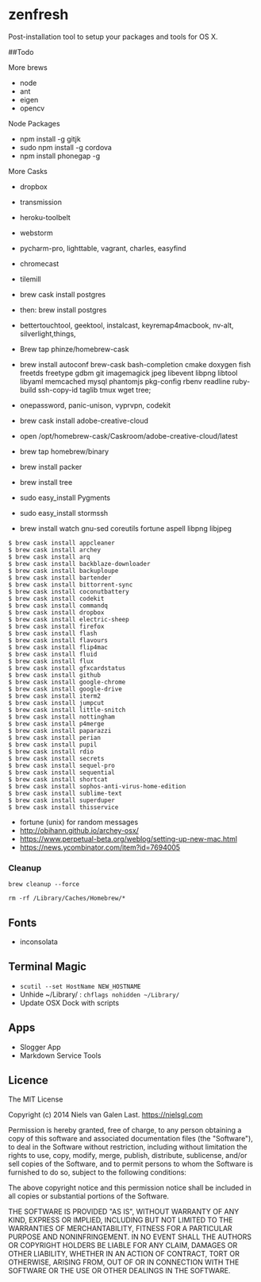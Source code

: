 zenfresh
========

Post-installation tool to setup your packages and tools for OS X.

##Todo

More brews
* node
* ant
* eigen
* opencv

Node Packages
* npm install -g gitjk
* sudo npm install -g cordova
* npm install phonegap -g

More Casks
* dropbox
* transmission
* heroku-toolbelt
* webstorm
* pycharm-pro, lighttable, vagrant, charles, easyfind
* chromecast
* tilemill
* brew cask install postgres
* then: brew install postgres
* bettertouchtool, geektool, instalcast, keyremap4macbook, nv-alt, silverlight,things,

* Brew tap phinze/homebrew-cask
* brew install autoconf brew-cask bash-completion cmake doxygen fish freetds freetype gdbm git imagemagick jpeg libevent libpng libtool libyaml memcached mysql phantomjs pkg-config rbenv readline ruby-build ssh-copy-id taglib tmux wget tree;
* onepassword, panic-unison, vyprvpn, codekit

* brew cask install adobe-creative-cloud
* open /opt/homebrew-cask/Caskroom/adobe-creative-cloud/latest
* brew tap homebrew/binary
* brew install packer
* brew install tree
* sudo easy_install Pygments
* sudo easy_install stormssh
* brew install watch gnu-sed coreutils fortune aspell libpng libjpeg

```
$ brew cask install appcleaner
$ brew cask install archey
$ brew cask install arq
$ brew cask install backblaze-downloader
$ brew cask install backuploupe
$ brew cask install bartender
$ brew cask install bittorrent-sync
$ brew cask install coconutbattery
$ brew cask install codekit
$ brew cask install commandq
$ brew cask install dropbox
$ brew cask install electric-sheep
$ brew cask install firefox
$ brew cask install flash
$ brew cask install flavours
$ brew cask install flip4mac
$ brew cask install fluid
$ brew cask install flux
$ brew cask install gfxcardstatus
$ brew cask install github
$ brew cask install google-chrome
$ brew cask install google-drive
$ brew cask install iterm2
$ brew cask install jumpcut
$ brew cask install little-snitch
$ brew cask install nottingham
$ brew cask install p4merge
$ brew cask install paparazzi
$ brew cask install perian
$ brew cask install pupil
$ brew cask install rdio
$ brew cask install secrets
$ brew cask install sequel-pro
$ brew cask install sequential
$ brew cask install shortcat
$ brew cask install sophos-anti-virus-home-edition
$ brew cask install sublime-text
$ brew cask install superduper
$ brew cask install thisservice
```

* fortune (unix) for random messages
* http://obihann.github.io/archey-osx/
* https://www.perpetual-beta.org/weblog/setting-up-new-mac.html
* https://news.ycombinator.com/item?id=7694005

### Cleanup

`brew cleanup --force`

`rm -rf /Library/Caches/Homebrew/*`


## Fonts
* inconsolata

## Terminal Magic
* `scutil --set HostName NEW_HOSTNAME`
* Unhide ~/Library/ : `chflags nohidden ~/Library/`
* Update OSX Dock with scripts

## Apps
* Slogger App
* Markdown Service Tools

## Licence

The MIT License

Copyright (c) 2014 Niels van Galen Last. https://nielsgl.com

Permission is hereby granted, free of charge, to any person obtaining a copy
of this software and associated documentation files (the "Software"), to deal
in the Software without restriction, including without limitation the rights
to use, copy, modify, merge, publish, distribute, sublicense, and/or sell
copies of the Software, and to permit persons to whom the Software is
furnished to do so, subject to the following conditions:

The above copyright notice and this permission notice shall be included in
all copies or substantial portions of the Software.

THE SOFTWARE IS PROVIDED "AS IS", WITHOUT WARRANTY OF ANY KIND, EXPRESS OR
IMPLIED, INCLUDING BUT NOT LIMITED TO THE WARRANTIES OF MERCHANTABILITY,
FITNESS FOR A PARTICULAR PURPOSE AND NONINFRINGEMENT. IN NO EVENT SHALL THE
AUTHORS OR COPYRIGHT HOLDERS BE LIABLE FOR ANY CLAIM, DAMAGES OR OTHER
LIABILITY, WHETHER IN AN ACTION OF CONTRACT, TORT OR OTHERWISE, ARISING FROM,
OUT OF OR IN CONNECTION WITH THE SOFTWARE OR THE USE OR OTHER DEALINGS IN
THE SOFTWARE.
